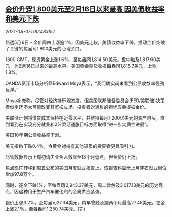 <!--1620349265000-->
[金价升穿1,800美元至2月16日以来最高 因美债收益率和美元下跌](https://cn.reuters.com/article/global-precious-metals-0506-thur-idCNKBS2CO01X)
------

<div><i>2021-05-07T00:48:05Z</i></div><p>路透5月6日 - 金价周四上涨逾1%，因美元走软，美债收益率下降，推动金价突破了关键的每盎司1,800美元的心理关口。</p><p>1800 GMT，现货黄金上涨1.6%，至每盎司1,814.50美元。盘中触及1,817.90美元，为2月16日以来的最高水平。美国黄金期货收报每盎司1,815.7美元，上涨1.8%。</p><p>OANDA资深市场分析师Edward Moya表示，“我们确实尚未看到公债收益率强劲反弹。”</p><p>Moya补充称，尽管对经济持乐观态度，但美国联邦储备委员会(FED/美联储)决策者似乎还不太可能改变其宽松立场，投资者对通胀的担忧应会提振金价。</p><p>美联储计划将借贷成本保持在近零水平，并维持每月1,200亿美元的资产购买，直到看到在实现充分就业和2%灵活通胀目标方面取得“进一步实质性进展”。</p><p>美国10年期公债收益率下滑。</p><p>美元指数下跌0.4%，令黄金对持有其他货币的投资者更具吸引力。</p><p>尽管数据显示上周初请失业金人数降至13个月低点，但金价仍上扬。</p><p>焦点现在转移到周五公布的美国月度就业报告上，该报告料显示上月非农就业岗位增加97.8万个。</p><p>同时，钯金下跌1%，至每盎司2,943.37美元，周二曾触及3,017.18美元的历史高点，因这种用于生产汽车催化剂的金属供应紧张。</p><p>银价上涨3.2%，至每盎司27.34美元，稍早曾触及逾两个月最高27.45美元。铂金上涨2.1%，至每盎司1,250.74美元。(完)</p>
